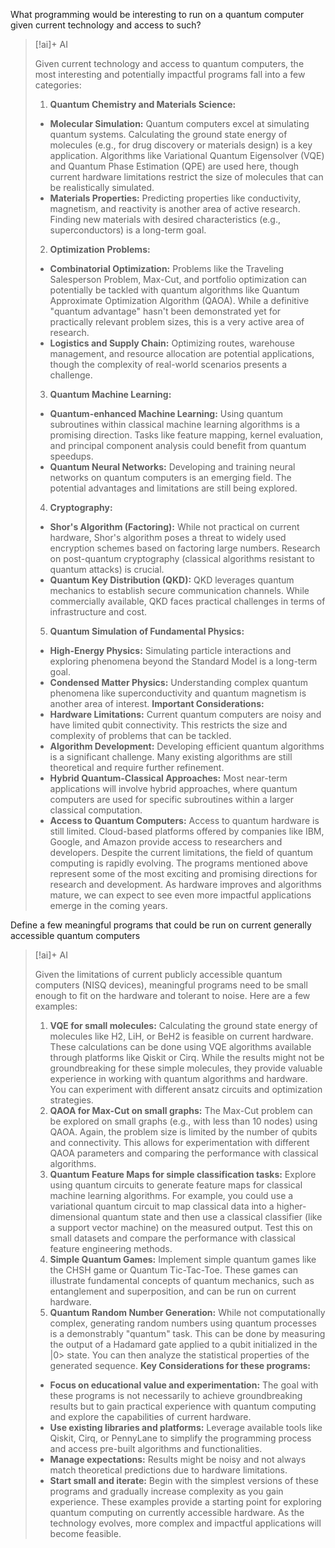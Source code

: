 What programming would be interesting to run on a quantum computer given current technology and access to such?
> [!ai]+ AI
>
> Given current technology and access to quantum computers, the most interesting and potentially impactful programs fall into a few categories:
> 1. **Quantum Chemistry and Materials Science:**
> * **Molecular Simulation:**  Quantum computers excel at simulating quantum systems.  Calculating the ground state energy of molecules (e.g., for drug discovery or materials design) is a key application.  Algorithms like Variational Quantum Eigensolver (VQE) and Quantum Phase Estimation (QPE) are used here, though current hardware limitations restrict the size of molecules that can be realistically simulated.
> * **Materials Properties:** Predicting properties like conductivity, magnetism, and reactivity is another area of active research.  Finding new materials with desired characteristics (e.g., superconductors) is a long-term goal.
> 2. **Optimization Problems:**
> * **Combinatorial Optimization:** Problems like the Traveling Salesperson Problem, Max-Cut, and portfolio optimization can potentially be tackled with quantum algorithms like Quantum Approximate Optimization Algorithm (QAOA).  While a definitive "quantum advantage" hasn't been demonstrated yet for practically relevant problem sizes, this is a very active area of research.
> * **Logistics and Supply Chain:**  Optimizing routes, warehouse management, and resource allocation are potential applications, though the complexity of real-world scenarios presents a challenge.
> 3. **Quantum Machine Learning:**
> * **Quantum-enhanced Machine Learning:**  Using quantum subroutines within classical machine learning algorithms is a promising direction.  Tasks like feature mapping, kernel evaluation, and principal component analysis could benefit from quantum speedups.
> * **Quantum Neural Networks:**  Developing and training neural networks on quantum computers is an emerging field.  The potential advantages and limitations are still being explored.
> 4. **Cryptography:**
> * **Shor's Algorithm (Factoring):**  While not practical on current hardware, Shor's algorithm poses a threat to widely used encryption schemes based on factoring large numbers.  Research on post-quantum cryptography (classical algorithms resistant to quantum attacks) is crucial.
> * **Quantum Key Distribution (QKD):**  QKD leverages quantum mechanics to establish secure communication channels.  While commercially available, QKD faces practical challenges in terms of infrastructure and cost.
> 5. **Quantum Simulation of Fundamental Physics:**
> * **High-Energy Physics:** Simulating particle interactions and exploring phenomena beyond the Standard Model is a long-term goal.
> * **Condensed Matter Physics:** Understanding complex quantum phenomena like superconductivity and quantum magnetism is another area of interest.
> **Important Considerations:**
> * **Hardware Limitations:** Current quantum computers are noisy and have limited qubit connectivity. This restricts the size and complexity of problems that can be tackled.
> * **Algorithm Development:**  Developing efficient quantum algorithms is a significant challenge.  Many existing algorithms are still theoretical and require further refinement.
> * **Hybrid Quantum-Classical Approaches:**  Most near-term applications will involve hybrid approaches, where quantum computers are used for specific subroutines within a larger classical computation.
> * **Access to Quantum Computers:**  Access to quantum hardware is still limited.  Cloud-based platforms offered by companies like IBM, Google, and Amazon provide access to researchers and developers.
> Despite the current limitations, the field of quantum computing is rapidly evolving.  The programs mentioned above represent some of the most exciting and promising directions for research and development.  As hardware improves and algorithms mature, we can expect to see even more impactful applications emerge in the coming years.

 Define a few meaningful programs that could be run on current generally accessible quantum computers
> [!ai]+ AI
>
> Given the limitations of current publicly accessible quantum computers (NISQ devices), meaningful programs need to be small enough to fit on the hardware and tolerant to noise. Here are a few examples:
> 1. **VQE for small molecules:**  Calculating the ground state energy of molecules like H2, LiH, or BeH2 is feasible on current hardware.  These calculations can be done using VQE algorithms available through platforms like Qiskit or Cirq.  While the results might not be groundbreaking for these simple molecules, they provide valuable experience in working with quantum algorithms and hardware.  You can experiment with different ansatz circuits and optimization strategies.
> 2. **QAOA for Max-Cut on small graphs:**  The Max-Cut problem can be explored on small graphs (e.g., with less than 10 nodes) using QAOA.  Again, the problem size is limited by the number of qubits and connectivity.  This allows for experimentation with different QAOA parameters and comparing the performance with classical algorithms.
> 3. **Quantum Feature Maps for simple classification tasks:**  Explore using quantum circuits to generate feature maps for classical machine learning algorithms.  For example, you could use a variational quantum circuit to map classical data into a higher-dimensional quantum state and then use a classical classifier (like a support vector machine) on the measured output.  Test this on small datasets and compare the performance with classical feature engineering methods.
> 4. **Simple Quantum Games:**  Implement simple quantum games like the CHSH game or Quantum Tic-Tac-Toe. These games can illustrate fundamental concepts of quantum mechanics, such as entanglement and superposition, and can be run on current hardware.
> 5. **Quantum Random Number Generation:**  While not computationally complex, generating random numbers using quantum processes is a demonstrably "quantum" task.  This can be done by measuring the output of a Hadamard gate applied to a qubit initialized in the |0> state.  You can then analyze the statistical properties of the generated sequence.
> **Key Considerations for these programs:**
> * **Focus on educational value and experimentation:**  The goal with these programs is not necessarily to achieve groundbreaking results but to gain practical experience with quantum computing and explore the capabilities of current hardware.
> * **Use existing libraries and platforms:**  Leverage available tools like Qiskit, Cirq, or PennyLane to simplify the programming process and access pre-built algorithms and functionalities.
> * **Manage expectations:**  Results might be noisy and not always match theoretical predictions due to hardware limitations.
> * **Start small and iterate:**  Begin with the simplest versions of these programs and gradually increase complexity as you gain experience.
> These examples provide a starting point for exploring quantum computing on currently accessible hardware.  As the technology evolves, more complex and impactful applications will become feasible.
